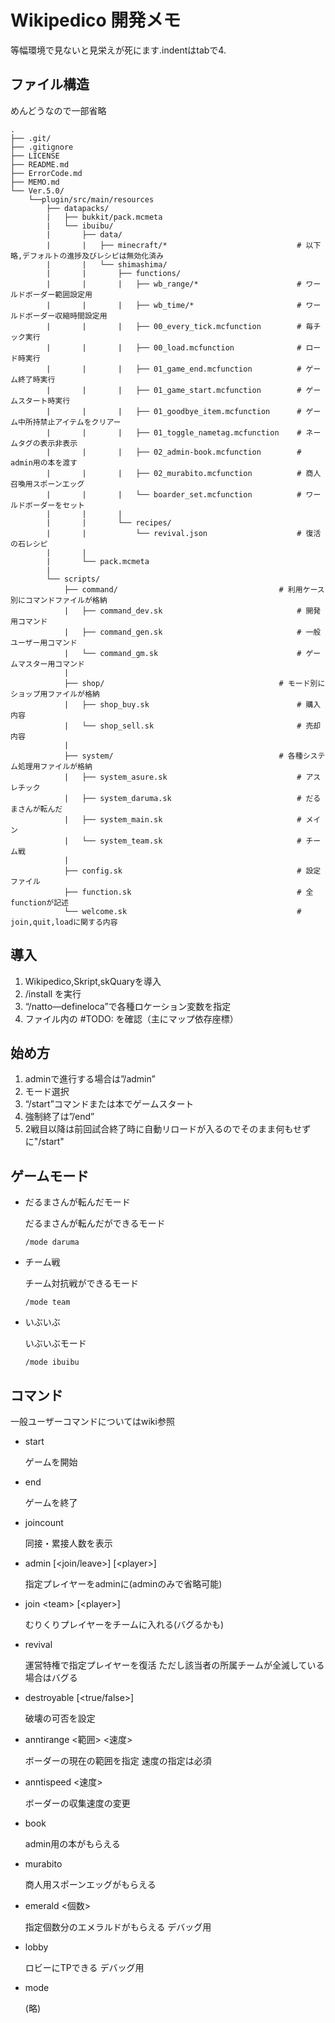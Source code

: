 # Wikipedico 開発メモ

等幅環境で見ないと見栄えが死にます.indentはtabで4.


## ファイル構造

めんどうなので一部省略

```
.
├── .git/
├── .gitignore
├── LICENSE
├── README.md
├── ErrorCode.md
├── MEMO.md
└── Ver.5.0/
	└──plugin/src/main/resources
		├── datapacks/
		|	├── bukkit/pack.mcmeta
		|	└── ibuibu/
		|		├── data/
		|		|	├── minecraft/*								# 以下略,デフォルトの進捗及びレシピは無効化済み
		|		|	└── shimashima/
		|		|		├── functions/
		|		|		|	├── wb_range/*						# ワールドボーダー範囲設定用
		|		|		|	├── wb_time/*						# ワールドボーダー収縮時間設定用
		|		|		|	├── 00_every_tick.mcfunction		# 毎チック実行
		|		|		|	├── 00_load.mcfunction				# ロード時実行
		|		|		|	├── 01_game_end.mcfunction			# ゲーム終了時実行
		|		|		|	├── 01_game_start.mcfunction		# ゲームスタート時実行
		|		|		|	├── 01_goodbye_item.mcfunction		# ゲーム中所持禁止アイテムをクリアー
		|		|		|	├── 01_toggle_nametag.mcfunction	# ネームタグの表示非表示
		|		|		|	├── 02_admin-book.mcfunction		# admin用の本を渡す
		|		|		|	├── 02_murabito.mcfunction			# 商人召喚用スポーンエッグ
		|		|		|	└── boarder_set.mcfunction			# ワールドボーダーをセット
		|		|		|
		|		|		└── recipes/
		|		|			└── revival.json					# 復活の石レシピ
		|		|
		|		└── pack.mcmeta
		|
		└── scripts/
			├── command/									# 利用ケース別にコマンドファイルが格納
			|	├── command_dev.sk								# 開発用コマンド
			|	├── command_gen.sk								# 一般ユーザー用コマンド
			|	└── command_gm.sk								# ゲームマスター用コマンド
			|
			├── shop/										# モード別にショップ用ファイルが格納
			|	├── shop_buy.sk									# 購入内容
			|	└── shop_sell.sk								# 売却内容
			|
			├── system/										# 各種システム処理用ファイルが格納
			|	├── system_asure.sk								# アスレチック
			|	├── system_daruma.sk							# だるまさんが転んだ
			|	├── system_main.sk								# メイン
			|	└── system_team.sk								# チーム戦
			|
			├── config.sk										# 設定ファイル
			├── function.sk										# 全functionが記述
			└── welcome.sk										# join,quit,loadに関する内容
```


## 導入
1. Wikipedico,Skript,skQuaryを導入
2. /install を実行
3. “/natto—defineloca”で各種ロケーション変数を指定
4. ファイル内の #TODO: を確認（主にマップ依存座標）

## 始め方
1. adminで進行する場合は”/admin”
2. モード選択
3. “/start”コマンドまたは本でゲームスタート
4. 強制終了は”/end”
5. 2戦目以降は前回試合終了時に自動リロードが入るのでそのまま何もせずに"/start"

## ゲームモード
* だるまさんが転んだモード

	だるまさんが転んだができるモード

	``/mode daruma``

* チーム戦

	チーム対抗戦ができるモード

	``/mode team``

* いぶいぶ

	いぶいぶモード

	``/mode ibuibu``

## コマンド
一般ユーザーコマンドについてはwiki参照

* start

	ゲームを開始

* end

	ゲームを終了

* joincount

	同接・累接人数を表示

* admin [\<join/leave>]  [\<player>]

	指定プレイヤーをadminに(adminのみで省略可能)

* join \<team> [\<player>]

	むりくりプレイヤーをチームに入れる(バグるかも)

* revival

	運営特権で指定プレイヤーを復活
	ただし該当者の所属チームが全滅している場合はバグる

* destroyable [\<true/false>]

	破壊の可否を設定

* anntirange <範囲> <速度>

	ボーダーの現在の範囲を指定
	速度の指定は必須

* anntispeed <速度>

	ボーダーの収集速度の変更

* book

	admin用の本がもらえる

* murabito

	商人用スポーンエッグがもらえる

* emerald <個数>

	指定個数分のエメラルドがもらえる
	デバッグ用

* lobby

	ロビーにTPできる
	デバッグ用

* mode

	(略)

